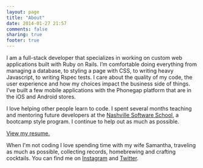 ```yaml
---
layout: page
title: "About"
date: 2014-01-27 21:57
comments: false
sharing: true
footer: true
---
```


<p>I am a full-stack developer that specializes in working on custom web applications built with Ruby on Rails. I’m comfortable doing everything from managing a database, to styling a page with CSS, to writing heavy Javascript, to writing Rspec tests. I care about the quality of my code, the user experience and how my choices impact the business side of things. I’ve built a few mobile applications with the Phonegap platform that are in the iOS and Android stores.</p>

<p>I love helping other people learn to code. I spent several months teaching and mentoring future developers at the <a href="http://nashvillesoftwareschool.com">Nashville Software School</a>, a bootcamp style program.  I continue to help out as much as possible.</p>

<p><a href="https://dl.dropboxusercontent.com/u/6867874/adam_scott_resume.pdf">View my resume.</a></p>

<p>When I'm not coding I love spending time with my wife Samantha, traveling as much as possible, collecting records, homebrewing and crafting cocktails.  You can find me on <a href="http://instagram.com/ascot21">Instagram</a> and <a href="http://twitter.com/ascot21">Twitter</a>.</p>
